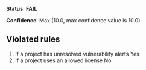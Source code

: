 **Status**: **FAIL**

**Confidence**: Max (10.0, max confidence value is 10.0)

## Violated rules

1.  If a project has unresolved vulnerability alerts Yes
1.  If a project uses an allowed license No
